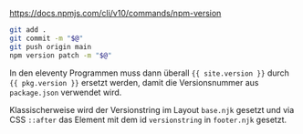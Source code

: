 
https://docs.npmjs.com/cli/v10/commands/npm-version

```sh
git add .
git commit -m "$@"
git push origin main
npm version patch -m "$@"
```
 In den eleventy Programmen muss dann überall `{{ site.version }}` durch `{{ pkg.version }}` ersetzt werden, damit die Versionsnummer aus `package.json` verwendet wird.

Klassischerweise wird der Versionstring im Layout `base.njk` gesetzt und via CSS `::after` das Element mit dem id `versionstring` in `footer.njk` gesetzt.
